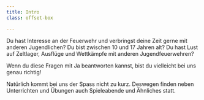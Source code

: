 ```yaml
---
title: Intro
class: offset-box

---
```


Du hast Interesse an der Feuerwehr und verbringst deine Zeit gerne mit anderen Jugendlichen? Du bist zwischen 10 und 17 Jahren alt? Du hast Lust auf Zeltlager, Ausflüge und Wettkämpfe mit anderen Jugendfeuerwehren?

Wenn du diese Fragen mit Ja beantworten kannst, bist du vielleicht bei uns genau richtig!

Natürlich kommt bei uns der Spass nicht zu kurz. Deswegen finden neben Unterrichten und Übungen auch Spieleabende und Ähnliches statt.
